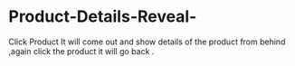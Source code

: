 # Product-Details-Reveal-
Click Product It will come out and show details of the product  from behind ,again click the product it will go back .
